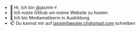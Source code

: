 - 👋 Hi, Ich bin @jasmin-f
- 👀 Ich nutze Github um meine Website zu hosten
- 🌱 Ich bin Mediamatikerin in Ausbildung 
- 📫 Du kannst mir auf jasminfaessler.ch@gmail.com schreiben

<!---
jasmin-f/jasmin-f is a ✨ special ✨ repository because its `README.md` (this file) appears on your GitHub profile.
You can click the Preview link to take a look at your changes.
--->
